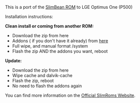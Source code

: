This is a port of the [SlimBean ROM](http://slimroms.net) to LGE Optimus One (P500)


Installation instructions:

**Clean install or coming from another ROM:**
  * Download the zip from here
  * Addons ( if you don't have it already) from [here](http://www.slimroms.net/index.php/downloads/all/viewcategory/159-addons-full-packages-4-1-2)
  * Full wipe, and manual format /system
  * Flash the zip AND the addons you want, reboot

**Update:**
  * Download the zip from here
  * Wipe cache and dalvik-cache
  * Flash the zip, reboot
  * No need to flash the addons again

You can find more information on the [Official SlimRoms Website](http://slimroms.net).